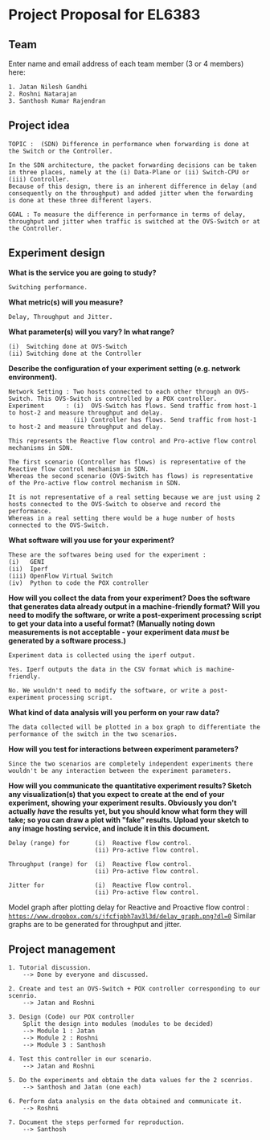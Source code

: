 Project Proposal for EL6383
===========================

## Team

Enter name and email address of each team member (3 or 4 members) here:

	1. Jatan Nilesh Gandhi
	2. Roshni Natarajan
	3. Santhosh Kumar Rajendran

## Project idea

	TOPIC :  (SDN) Difference in performance when forwarding is done at the Switch or the Controller.
	
	In the SDN architecture, the packet forwarding decisions can be taken in three places, namely at the (i) Data-Plane or (ii) Switch-CPU or (iii) Controller.
	Because of this design, there is an inherent difference in delay (and consequently on the throughput) and added jitter when the forwarding is done at these three different layers.
	
	GOAL : To measure the difference in performance in terms of delay, throughput and jitter when traffic is switched at the OVS-Switch or at the Controller.

## Experiment design

**What is the service you are going to study?**

	Switching performance.

**What metric(s) will you measure?**

	Delay, Throughput and Jitter.

**What parameter(s) will you vary? In what range?**

	(i)  Switching done at OVS-Switch
	(ii) Switching done at the Controller

**Describe the configuration of your experiment setting (e.g. network environment).**

	Network Setting : Two hosts connected to each other through an OVS-Switch. This OVS-Switch is controlled by a POX controller.
	Experiment		: (i)  OVS-Switch has flows. Send traffic from host-1 to host-2 and measure throughput and delay.
	                  (ii) Controller has flows. Send traffic from host-1 to host-2 and measure throughput and delay.

	This represents the Reactive flow control and Pro-active flow control mechanisms in SDN.

	The first scenario (Controller has flows) is representative of the Reactive flow control mechanism in SDN.
	Whereas the second scenario (OVS-Switch has flows) is representative of the Pro-active flow control mechanism in SDN.

	It is not representative of a real setting because we are just using 2 hosts connected to the OVS-Switch to observe and record the performance.
	Whereas in a real setting there would be a huge number of hosts connected to the OVS-Switch.

**What software will you use for your experiment?**

	These are the softwares being used for the experiment : 
	(i)   GENI
	(ii)  Iperf
	(iii) OpenFlow Virtual Switch
	(iv)  Python to code the POX controller

**How will you collect the data from your experiment? Does the software that generates data already output in a machine-friendly format? Will you need to modify the software, or write a post-experiment processing script to get your data into a useful format? (Manually noting down measurements is not acceptable - your experiment data *must* be generated by a software process.)**

	Experiment data is collected using the iperf output.
	
	Yes. Iperf outputs the data in the CSV format which is machine-friendly.
	
	No. We wouldn't need to modify the software, or write a post-experiment processing script.

**What kind of data analysis will you perform on your raw data?**

	The data collected will be plotted in a box graph to differentiate the performance of the switch in the two scenarios.

**How will you test for interactions between experiment parameters?**

	Since the two scenarios are completely independent experiments there wouldn't be any interaction between the experiment parameters.

**How will you communicate the quantitative experiment results? Sketch any visualization(s) that you expect to create at the end of your experiment, showing your experiment results. Obviously you don't actually *have* the results yet, but you should know what form they will take; so you can draw a plot with "fake" results. Upload your sketch to any image hosting service, and include it in this document.**

	Delay (range) for 		(i)  Reactive flow control.
							(ii) Pro-active flow control.
						
	Throughput (range) for 	(i)  Reactive flow control.
							(ii) Pro-active flow control.
	
	Jitter for 				(i)  Reactive flow control.
							(ii) Pro-active flow control.
							
Model graph after plotting delay for Reactive and Proactive flow control : [`https://www.dropbox.com/s/jfcfjpbh7av3l3d/delay_graph.png?dl=0`](https://www.dropbox.com/s/jfcfjpbh7av3l3d/delay_graph.png?dl=0)
Similar graphs are to be generated for throughput and jitter.
	
## Project management

	1. Tutorial discussion.
		--> Done by everyone and discussed.

	2. Create and test an OVS-Switch + POX controller corresponding to our scenrio.
		--> Jatan and Roshni

	3. Design (Code) our POX controller 
		Split the design into modules (modules to be decided)
		--> Module 1 : Jatan
		--> Module 2 : Roshni
		--> Module 3 : Santhosh

	4. Test this controller in our scenario.
		--> Jatan and Roshni

	5. Do the experiments and obtain the data values for the 2 scenrios.
		--> Santhosh and Jatan (one each)

	6. Perform data analysis on the data obtained and communicate it.
		--> Roshni

	7. Document the steps performed for reproduction.
		--> Santhosh